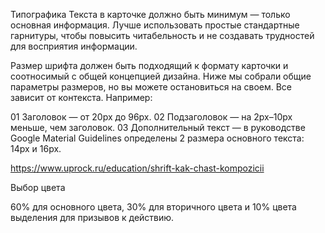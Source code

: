 Типографика
Текста в карточке должно быть минимум — только основная информация. Лучше использовать простые стандартные гарнитуры, чтобы повысить читабельность и не создавать трудностей для восприятия информации.

Размер шрифта должен быть подходящий к формату карточки и соотносимый с общей концепцией дизайна. Ниже мы собрали общие параметры размеров, но вы можете остановиться на своем. Все зависит от контекста. Например:

01
Заголовок — от 20px до 96px.
02
Подзаголовок — на 2px–10px меньше, чем заголовок.
03
Дополнительный текст — в руководстве Google Material Guidelines определены 2 размера основного текста: 14px и 16px.

https://www.uprock.ru/education/shrift-kak-chast-kompozicii

Выбор цвета

60% для основного цвета, 30% для вторичного цвета и 10% цвета выделения для призывов к действию.

